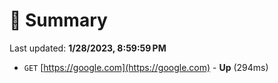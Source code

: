 # 📖 Summary
Last updated: **1/28/2023, 8:59:59 PM**

- `GET` [https://google.com](https://google.com) - **Up** (294ms)
